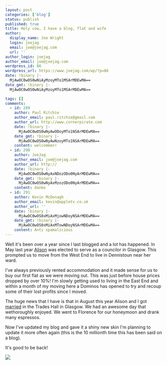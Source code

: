 ```yaml
---
layout: post
categories: ['blog']
status: publish
published: true
title: Holy cow, I have a blog, flat and wife
author:
  display_name: Joe Wright
  login: joejag
  email: joe@joejag.com
  url: ''
author_login: joejag
author_email: joe@joejag.com
wordpress_id: 86
wordpress_url: https://www.joejag.com/wp/?p=86
date: !binary |-
  MjAwOC0wOS0wNiAyMzoyMTo1MSArMDEwMA==
date_gmt: !binary |-
  MjAwOC0wOS0wNiAyMzoyMTo1MSArMDEwMA==

tags: []
comments:
  - id: 289
    author: Paul Ritchie
    author_email: paul.ritchie@gmail.com
    author_url: http://www.cornerpirate.com
    date: !binary |-
      MjAwOC0wOS0wNyAwODoyMTo1NSArMDEwMA==
    date_gmt: !binary |-
      MjAwOC0wOS0wNyAwNzoyMTo1NSArMDEwMA==
    content: welcommen!
  - id: 290
    author: JoeJag
    author_email: joe@joejag.com
    author_url: http://
    date: !binary |-
      MjAwOC0wOS0wNyAxNDozODo0NyArMDEwMA==
    date_gmt: !binary |-
      MjAwOC0wOS0wNyAxMzozODo0NyArMDEwMA==
    content: danke
  - id: 291
    author: Kevin McDonagh
    author_email: kevin@appletv.co.uk
    author_url: ''
    date: !binary |-
      MjAwOC0wOS0xMiAxMjowNDoyNSArMDEwMA==
    date_gmt: !binary |-
      MjAwOC0wOS0xMiAxMTowNDoyNSArMDEwMA==
    content: Anti spamalicious
---
```


<p>Well it's been over a year since I last blogged and a lot has happened. In May last year <a href="http://www.glasgow.gov.uk/en/YourCouncil/Council_Committees/Councillors/w9c2679.htm">Alison</a> was elected to serve as a councilor in Glasgow. This prompted us to move from the West End to live in Dennistoun near her ward.</p>
<p>I've always previously rented accommodation and it made sense for us to buy our first flat as we were moving out. This was just before house prices dropped by over 10%! I'm slowly getting used to living in the East End and within a month of my moving here a Dominos has opened to try and recoup some of their lost profits since I moved.</p>
<p>The huge news that I have is that in August this year Alison and I got <a href="http://flickr.com/photos/potatojunkie/sets/72157606648321511/">married</a> in the Trades Hall in Glasgow. We had an awesome day that wethoroughly enjoyed. We went to Florence for our honeymoon and drank many espressos.</p>
<p>Now I've updated my blog and gave it a shiny new skin I'm planning to update it more often again (this is the 10 millionth time this has been said on a blog).</p>
<p>It's good to be back!</p>
<p><img src="{{ site.url }}/images/2008/married.jpg" /></p>

